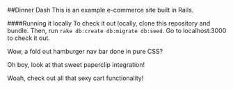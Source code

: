 ##Dinner Dash
This is an example e-commerce site built in Rails.

####Running it locally
To check it out locally, clone this repository and bundle. Then, run ```rake db:create db:migrate db:seed```. Go to localhost:3000 to check it out.

Wow, a fold out hamburger nav bar done in pure CSS?

Oh boy, look at that sweet paperclip integration!

Woah, check out all that sexy cart functionality!
